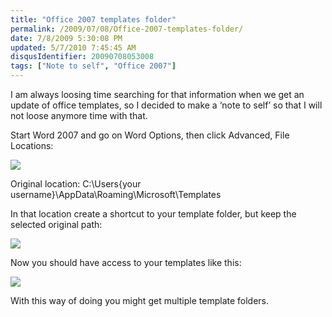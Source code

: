```yaml
---
title: "Office 2007 templates folder"
permalink: /2009/07/08/Office-2007-templates-folder/
date: 7/8/2009 5:30:08 PM
updated: 5/7/2010 7:45:45 AM
disqusIdentifier: 20090708053008
tags: ["Note to self", "Office 2007"]
---
```

I am always loosing time searching for that information when we get an update of office templates, so I decided to make a ‘note to self’ so that I will not loose anymore time with that.

Start Word 2007 and go on Word Options, then click Advanced, File Locations:
<!-- more -->

![](http://farm4.static.flickr.com/3520/3700848410_ecd2a99c44_o.png) 

Original location: C:\Users\{your username}\AppData\Roaming\Microsoft\Templates

In that location create a shortcut to your template folder, but keep the selected original path:

![](http://farm3.static.flickr.com/2557/3700041683_2758eab836_o.png) 

Now you should have access to your templates like this:

![](http://farm3.static.flickr.com/2673/3700864788_72780baef3_o.png) 

With this way of doing you might get multiple template folders.
